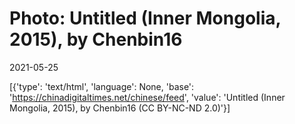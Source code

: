 # Photo: Untitled (Inner Mongolia, 2015), by Chenbin16

2021-05-25

[{'type': 'text/html', 'language': None, 'base': 'https://chinadigitaltimes.net/chinese/feed', 'value': 'Untitled (Inner Mongolia, 2015), by Chenbin16 (CC BY-NC-ND 2.0)'}]